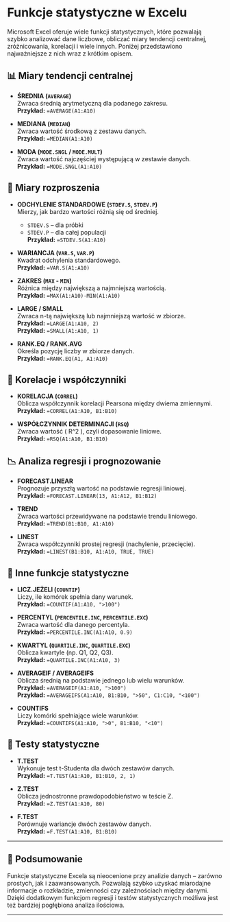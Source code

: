 # Funkcje statystyczne w Excelu

Microsoft Excel oferuje wiele funkcji statystycznych, które pozwalają szybko analizować dane liczbowe, obliczać miary tendencji centralnej, zróżnicowania, korelacji i wiele innych. Poniżej przedstawiono najważniejsze z nich wraz z krótkim opisem.

## 📊 Miary tendencji centralnej

- **ŚREDNIA (`AVERAGE`)**  
  Zwraca średnią arytmetyczną dla podanego zakresu.  
  **Przykład:** `=AVERAGE(A1:A10)`

- **MEDIANA (`MEDIAN`)**  
  Zwraca wartość środkową z zestawu danych.  
  **Przykład:** `=MEDIAN(A1:A10)`

- **MODA (`MODE.SNGL` / `MODE.MULT`)**  
  Zwraca wartość najczęściej występującą w zestawie danych.  
  **Przykład:** `=MODE.SNGL(A1:A10)`

## 📐 Miary rozproszenia

- **ODCHYLENIE STANDARDOWE (`STDEV.S`, `STDEV.P`)**  
  Mierzy, jak bardzo wartości różnią się od średniej.  
  - `STDEV.S` – dla próbki  
  - `STDEV.P` – dla całej populacji  
  **Przykład:** `=STDEV.S(A1:A10)`

- **WARIANCJA (`VAR.S`, `VAR.P`)**  
  Kwadrat odchylenia standardowego.  
  **Przykład:** `=VAR.S(A1:A10)`

- **ZAKRES (`MAX` - `MIN`)**  
  Różnica między największą a najmniejszą wartością.  
  **Przykład:** `=MAX(A1:A10)-MIN(A1:A10)`

- **LARGE / SMALL**  
  Zwraca n-tą największą lub najmniejszą wartość w zbiorze.  
  **Przykład:** `=LARGE(A1:A10, 2)`  
  **Przykład:** `=SMALL(A1:A10, 1)`

- **RANK.EQ / RANK.AVG**  
  Określa pozycję liczby w zbiorze danych.  
  **Przykład:** `=RANK.EQ(A1, A1:A10)`

## 🔗 Korelacje i współczynniki

- **KORELACJA (`CORREL`)**  
  Oblicza współczynnik korelacji Pearsona między dwiema zmiennymi.  
  **Przykład:** `=CORREL(A1:A10, B1:B10)`

- **WSPÓŁCZYNNIK DETERMINACJI (`RSQ`)**  
  Zwraca wartość \( R^2 \), czyli dopasowanie liniowe.  
  **Przykład:** `=RSQ(A1:A10, B1:B10)`

## 📉 Analiza regresji i prognozowanie

- **FORECAST.LINEAR**  
  Prognozuje przyszłą wartość na podstawie regresji liniowej.  
  **Przykład:** `=FORECAST.LINEAR(13, A1:A12, B1:B12)`

- **TREND**  
  Zwraca wartości przewidywane na podstawie trendu liniowego.  
  **Przykład:** `=TREND(B1:B10, A1:A10)`

- **LINEST**  
  Zwraca współczynniki prostej regresji (nachylenie, przecięcie).  
  **Przykład:** `=LINEST(B1:B10, A1:A10, TRUE, TRUE)`

## 🧮 Inne funkcje statystyczne

- **LICZ.JEŻELI (`COUNTIF`)**  
  Liczy, ile komórek spełnia dany warunek.  
  **Przykład:** `=COUNTIF(A1:A10, ">100")`

- **PERCENTYL (`PERCENTILE.INC`, `PERCENTILE.EXC`)**  
  Zwraca wartość dla danego percentyla.  
  **Przykład:** `=PERCENTILE.INC(A1:A10, 0.9)`

- **KWARTYL (`QUARTILE.INC`, `QUARTILE.EXC`)**  
  Oblicza kwartyle (np. Q1, Q2, Q3).  
  **Przykład:** `=QUARTILE.INC(A1:A10, 3)`

- **AVERAGEIF / AVERAGEIFS**  
  Oblicza średnią na podstawie jednego lub wielu warunków.  
  **Przykład:** `=AVERAGEIF(A1:A10, ">100")`  
  **Przykład:** `=AVERAGEIFS(A1:A10, B1:B10, ">50", C1:C10, "<100")`

- **COUNTIFS**  
  Liczy komórki spełniające wiele warunków.  
  **Przykład:** `=COUNTIFS(A1:A10, ">0", B1:B10, "<10")`

## 🧪 Testy statystyczne

- **T.TEST**  
  Wykonuje test t-Studenta dla dwóch zestawów danych.  
  **Przykład:** `=T.TEST(A1:A10, B1:B10, 2, 1)`

- **Z.TEST**  
  Oblicza jednostronne prawdopodobieństwo w teście Z.  
  **Przykład:** `=Z.TEST(A1:A10, 80)`

- **F.TEST**  
  Porównuje wariancje dwóch zestawów danych.  
  **Przykład:** `=F.TEST(A1:A10, B1:B10)`

---

## 📘 Podsumowanie

Funkcje statystyczne Excela są nieocenione przy analizie danych – zarówno prostych, jak i zaawansowanych. Pozwalają szybko uzyskać miarodajne informacje o rozkładzie, zmienności czy zależnościach między danymi. Dzięki dodatkowym funkcjom regresji i testów statystycznych możliwa jest też bardziej pogłębiona analiza ilościowa.

---
